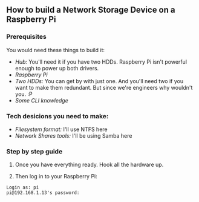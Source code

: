 ## How to build a Network Storage Device on a Raspberry Pi

### Prerequisites

You would need these things to build it:
* *Hub:* You'll need it if you have two HDDs. Raspberry Pi isn't powerful enough to power up both drivers. 
* *Raspberry Pi*
* *Two HDDs:* You can get by with just one. And you'll need two if you want to make them redundant. But since we're engineers why wouldn't you. :P
* *Some CLI knowledge*

### Tech desicions you need to make: 
* *Filesystem format:* I'll use NTFS here
* *Network Shares tools:* I'll be using Samba here

### Step by step guide
1. Once you have everything ready. Hook all the hardware up.

2. Then log in to your Raspberry Pi:
```
Login as: pi
pi@192.168.1.13's password:
```
